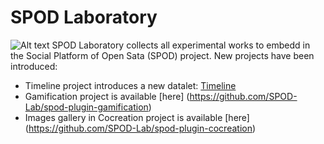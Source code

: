 # SPOD Laboratory
![Alt text](https://avatars3.githubusercontent.com/u/25583721?v=3&u=2353141821d620fab6482c387f83d68533dfd0fa&s=70 "Optional title") SPOD Laboratory collects all experimental works  to embedd in the Social Platform of Open Sata (SPOD) project.
New projects have been introduced:
 * Timeline project introduces a new datalet: [Timeline](https://github.com/SPOD-Lab/deep)
 * Gamification project is available [here] (https://github.com/SPOD-Lab/spod-plugin-gamification)
 * Images gallery in Cocreation project is available [here] (https://github.com/SPOD-Lab/spod-plugin-cocreation) 
